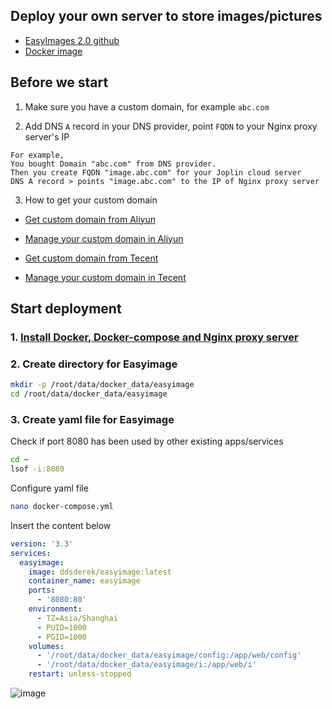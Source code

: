 ## Deploy your own server to store images/pictures

* [EasyImages 2.0 github](https://github.com/icret/EasyImages2.0)
* [Docker image](https://hub.docker.com/r/ddsderek/easyimage)


## Before we start

1. Make sure you have a custom domain, for example `abc.com`

2. Add DNS `A` record in your DNS provider, point `FQDN` to your Nginx proxy server's IP
```
For example,
You bought Domain "abc.com" from DNS provider.
Then you create FQDN "image.abc.com" for your Joplin cloud server
DNS A record > points "image.abc.com" to the IP of Nginx proxy server
```
3. How to get your custom domain
* [Get custom domain from Aliyun](https://wanwang.aliyun.com/domain/)

* [Manage your custom domain in Aliyun](https://account.aliyun.com/login/login.htm?oauth_callback=http%3A%2F%2Fdc.console.aliyun.com%2Fnext%2Findex%3Fspm%3D5176.2020520207.recommends.ddomain.606c4c12SpdlTJ#/domain/list/all-domain)

* [Get custom domain from Tecent](https://cloud.tencent.com/act/pro/domain_sales?fromSource=gwzcw.6927084.6927084.6927084&utm_medium=cpc&utm_id=gwzcw.6927084.6927084.6927084&bd_vid=11313871833741623980)

* [Manage your custom domain in Tecent](https://cloud.tencent.com/login?s_url=https%3A%2F%2Fconsole.cloud.tencent)


## Start deployment

### 1. [Install Docker, Docker-compose and Nginx proxy server](https://github.com/guguji666666/Docker)

### 2. Create directory for Easyimage

```sh
mkdir -p /root/data/docker_data/easyimage
cd /root/data/docker_data/easyimage
```

### 3. Create yaml file for Easyimage

Check if port 8080 has been used by other existing apps/services
```sh
cd ~
lsof -i:8080
```

Configure yaml file
```sh
nano docker-compose.yml
```
Insert the content below
```yml
version: '3.3'
services:
  easyimage:
    image: ddsderek/easyimage:latest
    container_name: easyimage
    ports:
      - '8080:80'
    environment:
      - TZ=Asia/Shanghai
      - PUID=1000
      - PGID=1000
    volumes:
      - '/root/data/docker_data/easyimage/config:/app/web/config'
      - '/root/data/docker_data/easyimage/i:/app/web/i'
    restart: unless-stopped
```
![image](https://user-images.githubusercontent.com/96930989/230806090-e31a7304-7d72-47a4-a679-9d50920230fc.png)
